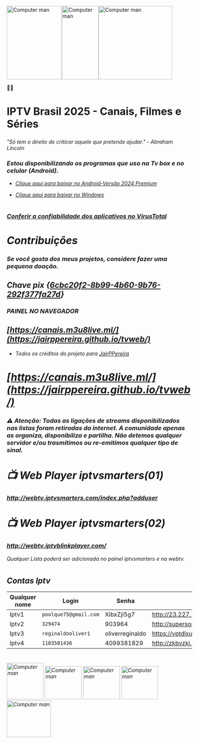 <img src="https://media.tenor.com/nCWKmjQRFvkAAAAj/metalhead-metal.gif" alt="Computer man" style="width:150px;height:200px;"><img src="https://media.tenor.com/0BaEU9hK3ooAAAAj/hinimation-studio-ulbabrab.gif" alt="Computer man" style="width:100px;height:200px;"><img src="https://media.tenor.com/rC0g45y12CwAAAAj/metalhead-metal.gif" alt="Computer man" style="width:200px;height:200px;">



🎅🎄

# IPTV Brasil 2025 - Canais, Filmes e Séries
### <i class="fa-brands fa-pix">
"Só tem o direito de criticar aquele que pretende ajudar." - Abraham Lincoln
### Estou disponibilizando os programas que uso na Tv box e no celular (Android).

* <a href="https://www.mediafire.com/file/4j3fkiyxbmzqlsc/IPTV_Smarters_Pro_v4.0.3_.apk/file" download="filename">Clique aqui para baixar no Android-Versão 2024 Premium</a>

* <a href="https://tinyurl.com/ycy6wfyp" download="filename">Clique aqui para baixar no Windows</a> 
#
### <a href="https://www.virustotal.com" download="filename">Conferir a confiabilidade dos aplicativos no VirusTotal</a> 
#

#  Contribuições 
### Se você gosta dos meus projetos, considere fazer uma pequena doação.

## Chave pix {<a href="LINK" download="filename">6cbc20f2-8b99-4b60-9b76-292f377fa27d</a>}
  
### PAINEL NO NAVEGADOR
## [https://canais.m3u8live.ml/](https://jairppereira.github.io/tvweb/)
* Todos os créditos do projeto para <a href="https://github.com/JairPPereira" download="filename">JairPPereira</a>

# [https://canais.m3u8live.ml/](https://jairppereira.github.io/tvweb/)
 ### <i class="fa-brands fa-pix">
### ⚠️ Atenção: <b>Todas as ligações de streams disponibilizados nas listas foram retiradas da internet. A comunidade apenas as organiza, disponibiliza e partilha. Não detemos qualquer servidor e/ou trasmitimos ou re-emitimos qualquer tipo de sinal</b>. 


#  📺 Web Player iptvsmarters(01)

### http://webtv.iptvsmarters.com/index.php?adduser

#  📺 Web Player iptvsmarters(02)

### http://webtv.iptvblinkplayer.com/

Qualquer Lista poderá ser adicionada no painel iptvsmarters e na webtv.

###
#


## Contas Iptv
| Qualquer nome   | Login                  | Senha                                 |      Url                               |
|-----------------|------------------------|---------------------------------------|----------------------------------------|
| Iptv1  | `poolque75@gmail.com`  |  XibxZji5g7                           |  http://23.227.140.75:3050             |
| Iptv2  | `329474`               | 903964                                |  http://supersonictv.live:8080         |
| Iptv3  | `reginaldooliver1`     | oliverreginaldo                       |  https://vptdlxun.online               |
| Iptv4  | `1103581436`           | 4099381829                            |  http://zkbvzkj.megahdtv.xyz:80        |

#

<img src="https://media.tenor.com/Tjet-RALEg8AAAAj/kenny-woohoo.gif" alt="Computer man" style="width:100px;height:99px;">
<img src="https://media.tenor.com/MLWC_ZNLyVMAAAAj/confused-eric-cartman.gif" alt="Computer man" style="width:100px;height:90px;">
<img src="https://media.tenor.com/JXNZN2jpCOMAAAAj/annoyed-stan-marsh.gif" alt="Computer man" style="width:100px;height:90px;">
<img src="https://media.tenor.com/qStE4rcSyRMAAAAj/applause-kyle-broflovski.gif" alt="Computer man" style="width:100px;height:90px;">
<img src="https://media.tenor.com/faOsxSv6uj8AAAAj/butters-south-park.gif" alt="Computer man" style="width:120px;height:100px;">




